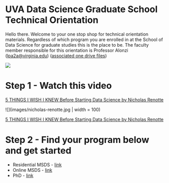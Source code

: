 # UVA Data Science Graduate School Technical Orientation
Hello there. Welcome to your one stop shop for technical orientation materials. Regardless of which program you are enrolled in at the School of Data Science for graduate studies this is the place to be. The faculty member responsible for this orientation is Professor Alonzi (lpa2a@virginia.edu) ([associated one drive files](https://myuva-my.sharepoint.com/:f:/r/personal/lpa2a_virginia_edu/Documents/TEACHING-residential-msds-orientation?csf=1&web=1&e=02zvIr))

![](images/smile-crop-crop.png|width=100)

# Step 1 - Watch this video
[5 THINGS I WISH I KNEW Before Starting Data Science by Nicholas Renotte](https://youtu.be/B5emClQf_I4)

![](images/nicholas-renotte.jpg | width = 100)

[5 THINGS I WISH I KNEW Before Starting Data Science by Nicholas Renotte](https://youtu.be/B5emClQf_I4)

# Step 2 - Find your program below and get started
* Residential MSDS - [link](residential-msds/README.md)
* Online MSDS - [link](online-msds/README.md)
* PhD - [link](phd/README.md)


